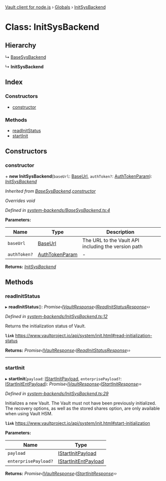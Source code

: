 [Vault client for node.js](../README.md) › [Globals](../globals.md) › [InitSysBackend](initsysbackend.md)

# Class: InitSysBackend

## Hierarchy

  ↳ [BaseSysBackend](basesysbackend.md)

  ↳ **InitSysBackend**

## Index

### Constructors

* [constructor](initsysbackend.md#constructor)

### Methods

* [readInitStatus](initsysbackend.md#readinitstatus)
* [startInit](initsysbackend.md#startinit)

## Constructors

###  constructor

\+ **new InitSysBackend**(`baseUrl`: [BaseUrl](../globals.md#baseurl), `authToken?`: [AuthTokenParam](../globals.md#authtokenparam)): *[InitSysBackend](initsysbackend.md)*

*Inherited from [BaseSysBackend](basesysbackend.md).[constructor](basesysbackend.md#constructor)*

*Overrides void*

*Defined in [system-backends/BaseSysBackend.ts:4](https://github.com/theogravity/vault-tacular/blob/a3c7591/src/system-backends/BaseSysBackend.ts#L4)*

**Parameters:**

Name | Type | Description |
------ | ------ | ------ |
`baseUrl` | [BaseUrl](../globals.md#baseurl) | The URL to the Vault API including the version path |
`authToken?` | [AuthTokenParam](../globals.md#authtokenparam) | - |

**Returns:** *[InitSysBackend](initsysbackend.md)*

## Methods

###  readInitStatus

▸ **readInitStatus**(): *Promise‹[IVaultResponse](../interfaces/ivaultresponse.md)‹[IReadInitStatusResponse](../globals.md#ireadinitstatusresponse)››*

*Defined in [system-backends/InitSysBackend.ts:12](https://github.com/theogravity/vault-tacular/blob/a3c7591/src/system-backends/InitSysBackend.ts#L12)*

Returns the initialization status of Vault.

**`link`** https://www.vaultproject.io/api/system/init.html#read-initialization-status

**Returns:** *Promise‹[IVaultResponse](../interfaces/ivaultresponse.md)‹[IReadInitStatusResponse](../globals.md#ireadinitstatusresponse)››*

___

###  startInit

▸ **startInit**(`payload`: [IStartInitPayload](../globals.md#istartinitpayload), `enterprisePayload?`: [IStartInitEntPayload](../globals.md#istartinitentpayload)): *Promise‹[IVaultResponse](../interfaces/ivaultresponse.md)‹[IStartInitResponse](../globals.md#istartinitresponse)››*

*Defined in [system-backends/InitSysBackend.ts:29](https://github.com/theogravity/vault-tacular/blob/a3c7591/src/system-backends/InitSysBackend.ts#L29)*

Initializes a new Vault. The Vault must not have been previously initialized. The recovery
options, as well as the stored shares option, are only available when using Vault HSM.

**`link`** https://www.vaultproject.io/api/system/init.html#start-initialization

**Parameters:**

Name | Type |
------ | ------ |
`payload` | [IStartInitPayload](../globals.md#istartinitpayload) |
`enterprisePayload?` | [IStartInitEntPayload](../globals.md#istartinitentpayload) |

**Returns:** *Promise‹[IVaultResponse](../interfaces/ivaultresponse.md)‹[IStartInitResponse](../globals.md#istartinitresponse)››*
